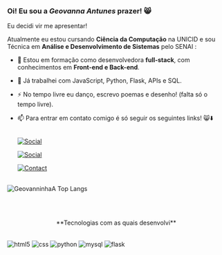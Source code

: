 ### Oi! Eu sou a **_Geovanna Antunes_** prazer! 😸


Eu decidi vir me apresentar!

Atualmente eu estou cursando **Ciência da Computação** na UNICID e sou Técnica em **Análise e Desenvolvimento de Sistemas** pelo SENAI :
<br>
- 🔭 Estou em formação como desenvolvedora **full-stack**, com conhecimentos em **Front-end e Back-end**. 
- 🌱 Já trabalhei com JavaScript, Python, Flask, APIs e SQL.
- ⚡ No tempo livre eu danço, escrevo poemas e desenho! (falta só o tempo livre).

- 📫 Para entrar em contato comigo é só seguir os seguintes links! 😸⬇️
<br><br>

    [![Social](https://img.shields.io/badge/Instagram-E4405F?style=for-the-badge&logo=instagram&logoColor=white)](https://www.instagram.com/geovannaantunescorrea/)

    [![Social](https://img.shields.io/badge/LinkedIn-0077B5?style=for-the-badge&logo=linkedin&logoColor=white)](https://www.linkedin.com/in/geovanna-antunes-corr%C3%AAa-0497b6288/)


    [![Contact](https://img.shields.io/badge/Gmail-D14836?style=for-the-badge&logo=gmail&logoColor=white)](https://mail.google.com/mail/u/0/#inbox?compose=CllgCJqVNzvsLGWcGrCVWkLPdCRWJMzkbhbtBJhSJHsRnMbrbdVmpTTQfqmjjrfRpkGwqjjNlBq)
<br><br>

![GeovanninhaA Top Langs](https://github-readme-stats.vercel.app/api/top-langs/?username=geovanninhaA&hide_progress=true)

<br>
<br>

<p align="center">  
**Tecnologias com as quais desenvolvi**
</p>

<div style="display: inline-block"><br/>
    <img align="center" alt=html5 src="https://img.shields.io/badge/HTML5-E34F26?style=for-the-badge&logo=html5&logoColor=white">
    <img align="center" alt=css src="https://img.shields.io/badge/CSS-239120?&style=for-the-badge&logo=css3&logoColor=white">
    <img align="center" alt=python src="https://img.shields.io/badge/Python-3776AB?style=for-the-badge&logo=python&logoColor=white">
    <img align="center" alt=mysql src="https://img.shields.io/badge/MySQL-00000F?style=for-the-badge&logo=mysql&logoColor=white">
    <img align="center" alt=flask src="https://img.shields.io/badge/Flask-000000?style=for-the-badge&logo=flask&logoColor=white">


